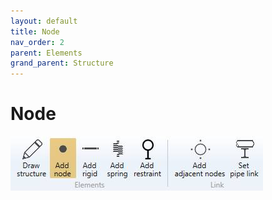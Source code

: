```yaml
---
layout: default
title: Node
nav_order: 2
parent: Elements
grand_parent: Structure
---
```


# Node

![Image](../../Images/Structure10.jpg)

